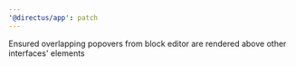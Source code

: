 ```yaml
---
'@directus/app': patch
---
```


Ensured overlapping popovers from block editor are rendered above other interfaces' elements
